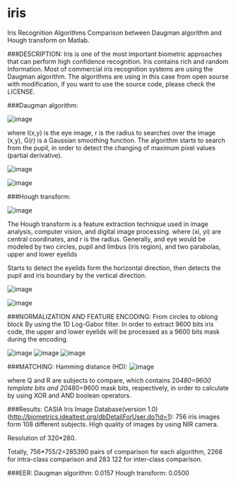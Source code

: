 iris
====

Iris Recognition Algorithms Comparison between Daugman algorithm and Hough transform on Matlab.

###DESCRIPTION:
Iris is one of the most important biometric approaches that can perform high confidence recognition.
Iris contains rich and random Information.
Most of commercial iris recognition systems are using the Daugman algorithm. The algorithms are using in this case from open sourse 
with modification, if you want to use the source code, please check the LICENSE.

###Daugman algorithm:

![image](https://github.com/Qingbao/iris/raw/master/images/1.jpg)

where I(x,y) is the eye image, r is the radius to searches
over the image (x,y), G(r) is a Gaussian smoothing function. The algorithm starts to search from the pupil, 
in order to detect the changing of maximum pixel values (partial derivative).

![image](https://github.com/Qingbao/iris/raw/master/images/2.jpg)

![image](https://github.com/Qingbao/iris/raw/master/images/3.jpg)


###Hough transform:

![image](https://github.com/Qingbao/iris/raw/master/images/4.jpg)

The Hough transform is a feature extraction technique used in image analysis, computer vision, and digital image processing.
where (xi, yi) are central coordinates, and r is the radius. Generally, and eye would be modeled by two circles,
 pupil and limbus (iris region), and two parabolas, upper and lower eyelids

Starts to detect the eyelids form the horizontal direction, then detects the pupil and iris boundary by the 
vertical direction.

![image](https://github.com/Qingbao/iris/raw/master/images/5.jpg)

![image](https://github.com/Qingbao/iris/raw/master/images/6.jpg)

###NORMALIZATION AND FEATURE ENCODING:
From circles to oblong block By using the 1D Log-Gabor filter.
In order to extract 9600 bits iris code, the upper and lower eyelids will be processed as a 9600 bits mask during the encoding.

![image](https://github.com/Qingbao/iris/raw/master/images/7.jpg)
![image](https://github.com/Qingbao/iris/raw/master/images/8.jpg)
![image](https://github.com/Qingbao/iris/raw/master/images/9.jpg)

###MATCHING:
Hamming distance (HD):
![image](https://github.com/Qingbao/iris/raw/master/images/10.jpg)

where Q and R are subjects to compare, which contains 20*480=9600 template bits and 20*480=9600 mask bits, respectively, in order to calculate by using XOR and AND boolean operators.


###Results:
CASIA Iris Image Database(version 1.0) (http://biometrics.idealtest.org/dbDetailForUser.do?id=1): 756 iris images form 108 different subjects. High quality of images by using NIR camera.

Resolution of 320*280.

Totally, 756*755/2=285390 pairs of comparison for each algorithm, 2268 for intra-class comparison and 283 122 for inter-class comparison.

###EER:
Daugman algorithm: 0.0157    Hough transform: 0.0500


